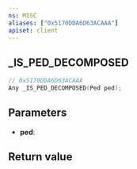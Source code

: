 ```yaml
---
ns: MISC
aliases: ["0x5170DDA6D63ACAAA"]
apiset: client
---
```

## _IS_PED_DECOMPOSED

```c
// 0x5170DDA6D63ACAAA
Any _IS_PED_DECOMPOSED(Ped ped);
```


## Parameters
* **ped**:

## Return value


